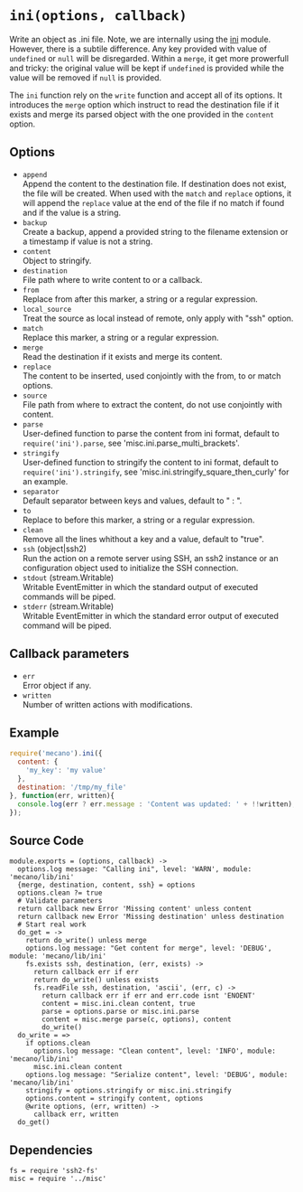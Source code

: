 
# `ini(options, callback)`

Write an object as .ini file. Note, we are internally using the [ini] module.
However, there is a subtile difference. Any key provided with value of 
`undefined` or `null` will be disregarded. Within a `merge`, it get more
prowerfull and tricky: the original value will be kept if `undefined` is
provided while the value will be removed if `null` is provided.

The `ini` function rely on the `write` function and accept all of its
options. It introduces the `merge` option which instruct to read the
destination file if it exists and merge its parsed object with the one
provided in the `content` option.

## Options   

*   `append`   
    Append the content to the destination file. If destination does not exist,
    the file will be created. When used with the `match` and `replace` options,
    it will append the `replace` value at the end of the file if no match if
    found and if the value is a string.   
*   `backup`   
    Create a backup, append a provided string to the filename extension or a
    timestamp if value is not a string.   
*   `content`   
    Object to stringify.   
*   `destination`   
    File path where to write content to or a callback.   
*   `from`   
    Replace from after this marker, a string or a regular expression.   
*   `local_source`   
    Treat the source as local instead of remote, only apply with "ssh"
    option.   
*   `match`   
    Replace this marker, a string or a regular expression.   
*   `merge`   
    Read the destination if it exists and merge its content.   
*   `replace`   
    The content to be inserted, used conjointly with the from, to or match
    options.   
*   `source`   
    File path from where to extract the content, do not use conjointly with
    content.   
*   `parse`   
    User-defined function to parse the content from ini format, default to
    `require('ini').parse`, see 'misc.ini.parse_multi_brackets'.   
*   `stringify`   
    User-defined function to stringify the content to ini format, default to
    `require('ini').stringify`, see 'misc.ini.stringify_square_then_curly' for
    an example.   
*   `separator`   
    Default separator between keys and values, default to " : ".   
*   `to`   
    Replace to before this marker, a string or a regular expression.   
*   `clean`   
    Remove all the lines whithout a key and a value, default to "true".   
*   `ssh` (object|ssh2)   
    Run the action on a remote server using SSH, an ssh2 instance or an
    configuration object used to initialize the SSH connection.   
*   `stdout` (stream.Writable)   
    Writable EventEmitter in which the standard output of executed commands will
    be piped.   
*   `stderr` (stream.Writable)   
    Writable EventEmitter in which the standard error output of executed command
    will be piped.   

## Callback parameters

*   `err`   
    Error object if any.   
*   `written`   
    Number of written actions with modifications.   

## Example

```js
require('mecano').ini({
  content: {
    'my_key': 'my value'
  },
  destination: '/tmp/my_file'
}, function(err, written){
  console.log(err ? err.message : 'Content was updated: ' + !!written);
});
```

## Source Code

    module.exports = (options, callback) ->
      options.log message: "Calling ini", level: 'WARN', module: 'mecano/lib/ini'
      {merge, destination, content, ssh} = options
      options.clean ?= true
      # Validate parameters
      return callback new Error 'Missing content' unless content
      return callback new Error 'Missing destination' unless destination
      # Start real work
      do_get = ->
        return do_write() unless merge
        options.log message: "Get content for merge", level: 'DEBUG', module: 'mecano/lib/ini'
        fs.exists ssh, destination, (err, exists) ->
          return callback err if err
          return do_write() unless exists
          fs.readFile ssh, destination, 'ascii', (err, c) ->
            return callback err if err and err.code isnt 'ENOENT'
            content = misc.ini.clean content, true
            parse = options.parse or misc.ini.parse
            content = misc.merge parse(c, options), content
            do_write()
      do_write = =>
        if options.clean
          options.log message: "Clean content", level: 'INFO', module: 'mecano/lib/ini'
          misc.ini.clean content
        options.log message: "Serialize content", level: 'DEBUG', module: 'mecano/lib/ini'
        stringify = options.stringify or misc.ini.stringify
        options.content = stringify content, options
        @write options, (err, written) ->
          callback err, written
      do_get()

## Dependencies

    fs = require 'ssh2-fs'
    misc = require '../misc'

[ini]: https://github.com/isaacs/ini
